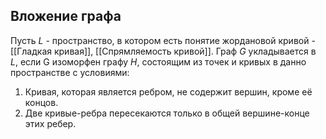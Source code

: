 ## Вложение графа
Пусть $L$ - пространство, в котором есть понятие жордановой кривой -[[Гладкая кривая]], [[Спрямляемость кривой]]. Граф $G$ укладывается в $L$, если G изоморфен графу $H$, состоящим из точек и кривых в данно пространстве с условиями:
1. Кривая, которая является ребром, не содержит вершин, кроме её концов.
2. Две кривые-ребра пересекаются только в общей вершине-конце этих ребер.